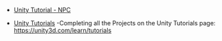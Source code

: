 
* [Unity Tutorial - NPC](https://github.com/Mouserr/UnityTutoial-NPC)

* [Unity Tutorials](https://github.com/beccannlittle/unity-tutorials) -Completing all the Projects on the Unity Tutorials page: https://unity3d.com/learn/tutorials
